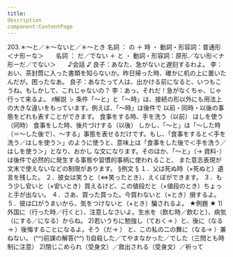 ```yaml
---
title:
description
component:ContentPage
---
```



203.＊～と／＊～ないと／＊～とき
名詞 ： の ＋ 時 ・
動詞・形容詞：普通形＜ナ形ーな＞      
名詞 ： だ／でない ＋ と ・
動詞・形容詞：原形／ない形＜ナ形ーだ／でない＞      
♪会話 ♪
良子：あなた、急がないと遅刻するわよ。
李：おい、茶封筒に入った書類を知らないか。昨日帰った時、確かに机の上に置いたんだが。困ったなあ。 良子：あなたって人は、出かける前になると、いつもこうね。もしかして、これじゃないの？
李：あっ、それだ！急がなくちゃ、じゃ行って来るよ。
♯解説 ♭
条件「～と」と「～時」は、接続の形以外にも用法上の大きな違いをもっています。例えば、「～時」は後件で 以前・同時・以後の事態をどれも表すことができます。
食事をする時、手を洗う（以前） はしを使う（同時）
食事をした時、後片づけする（以後） しかし、「～と」は「～した時（＝～した後で）、～する」事態を表せるだけです。もし、「食事をすると＜手を
洗う／はしを使う＞」のように使うと、意味上は「食事をした後で＜手を洗う／はしを使う＞」となり、おかし な文になります。そのほか、「～と」（→ 資料･）は後件で必然的に発生する事態や習慣的事柄に使われること、 また意志表現が文末で使えないなどの制限があります。
§例文 §
１．父は死ぬ時（×死ぬと）遺言を残した。
２．彼女は笑うと（⇔笑ったとき）、えくぼができます。
３．もう少し安いと（×安いとき）買えるけど、この値段だと（×値段のとき）ちょっと手が出ない。
４．さあ、買った買った。今買わないと（×とき）損するよ。
５．彼は口がうまいから、気をつけないと（×とき）騙されるよ。
★例題 ★
1)外国に（行った時／行くと）、注意しなさいよ。生水を（飲む時／飲むと）、病気（にする／になる）からね。
2)若いうちに勉強し（ておく→ ）と、後に（なる→ ）後悔することになるよ。そう（だ→ ）
と、この私の二の舞に（なる→ ）兼ねない。
(^^)前課の解答(^^)
1)自殺した／てやまなかった／でした（三問とも時制に注意）
2)閉じこめられ（受身文）／救出される（受身文）／祈って
